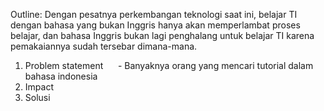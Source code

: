 Outline: Dengan pesatnya perkembangan teknologi saat ini, belajar TI dengan bahasa yang bukan Inggris hanya akan memperlambat proses belajar, dan bahasa Inggris bukan lagi penghalang untuk belajar TI karena pemakaiannya sudah tersebar dimana-mana.

1. Problem statement
     - Banyaknya orang yang mencari tutorial dalam bahasa indonesia
2. Impact
3. Solusi


